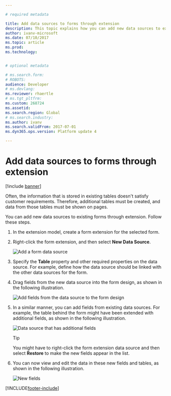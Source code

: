 ```yaml
---

# required metadata

title: Add data sources to forms through extension
description: This topic explains how you can add new data sources to existing forms by using extensions.
author: ivanv-microsoft
ms.date: 07/10/2017
ms.topic: article
ms.prod: 
ms.technology: 


# optional metadata

# ms.search.form: 
# ROBOTS: 
audience: Developer
# ms.devlang: 
ms.reviewer: rhaertle
# ms.tgt_pltfrm: 
ms.custom: 268724
ms.assetid: 
ms.search.region: Global
# ms.search.industry: 
ms.author: ivanv
ms.search.validFrom: 2017-07-01
ms.dyn365.ops.version: Platform update 4

---
```


# Add data sources to forms through extension

[!include [banner](../includes/banner.md)]

Often, the information that is stored in existing tables doesn't satisfy customer requirements. Therefore, additional tables must be created, and data from those tables must be shown on pages.

You can add new data sources to existing forms through extension. Follow these steps.

1. In the extension model, create a form extension for the selected form.
1. Right-click the form extension, and then select **New Data Source**.

    ![Add a form data source](media/AddFormDataSource01.jpg)

1. Specify the **Table** property and other required properties on the data source. For example, define how the data source should be linked with the other data sources for the form. 
1. Drag fields from the new data source into the form design, as shown in the following illustration.

    ![Add fields from the data source to the form design](media/AddFormDataSource02.jpg)

1. In a similar manner, you can add fields from existing data sources. For example, the table behind the form might have been extended with additional fields, as shown in the following illustration.

    ![Data source that has additional fields](media/AddFormDataSource03.jpg)

    > [!TIP]
    > You might have to right-click the form extension data source and then select **Restore** to make the new fields appear in the list.

1. You can now view and edit the data in these new fields and tables, as shown in the following illustration.

    ![New fields](media/AddFormDataSource04.jpg)


[!INCLUDE[footer-include](../../../includes/footer-banner.md)]
